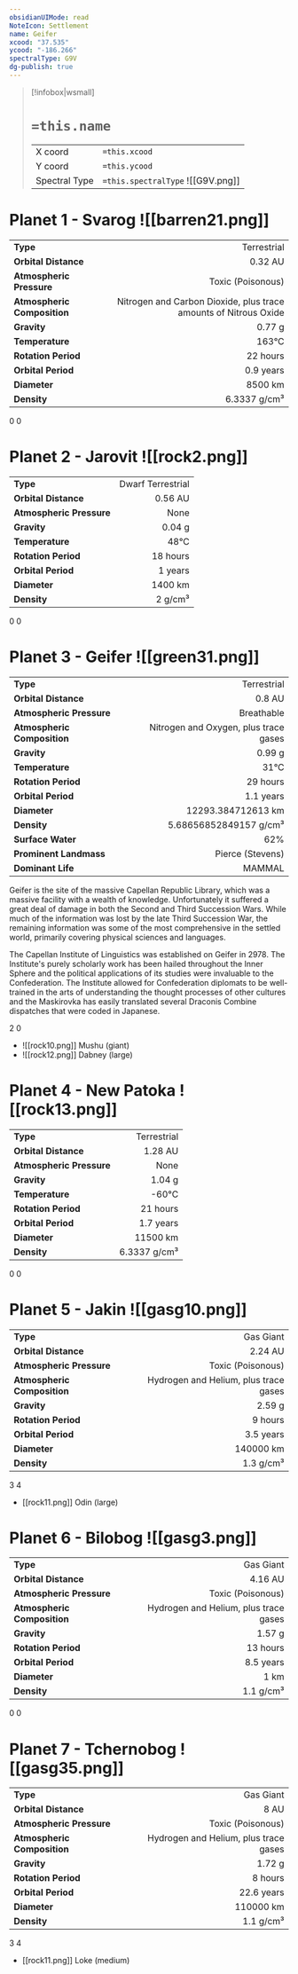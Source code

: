 ```yaml
---
obsidianUIMode: read
NoteIcon: Settlement
name: Geifer
xcood: "37.535"
ycood: "-186.266"
spectralType: G9V
dg-publish: true
---
```

> [!infobox|wsmall]
> # `=this.name`
> | | |
> | - | - |
> | X coord | `=this.xcood` |
> | Y coord| `=this.ycood` |
> | Spectral Type | `=this.spectralType` ![[G9V.png]] |

# Planet 1 - Svarog ![[barren21.png]]
|                             |                           |
| --------------------------- | -------------------------:|
| **Type**                    |             Terrestrial |
| **Orbital Distance**        |   0.32 AU |
| **Atmospheric Pressure**    |       Toxic (Poisonous) |
| **Atmospheric Composition** |      Nitrogen and Carbon Dioxide, plus trace amounts of Nitrous Oxide |
| **Gravity**                 |        0.77 g |
| **Temperature**             |    163°C |
| **Rotation Period**         |  22 hours |
| **Orbital Period** | 0.9 years |
| **Diameter**                |      8500 km | 
| **Density**                 |    6.3337 g/cm³ |



0
0



# Planet 2 - Jarovit ![[rock2.png]]
|                             |                           |
| --------------------------- | -------------------------:|
| **Type**                    |             Dwarf Terrestrial |
| **Orbital Distance**        |   0.56 AU |
| **Atmospheric Pressure**    |       None |
| **Gravity**                 |        0.04 g |
| **Temperature**             |    48°C |
| **Rotation Period**         |  18 hours |
| **Orbital Period** | 1 years |
| **Diameter**                |      1400 km | 
| **Density**                 |    2 g/cm³ |



0
0



# Planet 3 - Geifer ![[green31.png]]
|                             |                           |
| --------------------------- | -------------------------:|
| **Type**                    |             Terrestrial |
| **Orbital Distance**        |   0.8 AU |
| **Atmospheric Pressure**    |       Breathable |
| **Atmospheric Composition** |      Nitrogen and Oxygen, plus trace gases |
| **Gravity**                 |        0.99 g |
| **Temperature**             |    31°C |
| **Rotation Period**         |  29 hours |
| **Orbital Period** | 1.1 years |
| **Diameter**                |      12293.384712613 km | 
| **Density**                 |    5.68656852849157 g/cm³ |
| **Surface Water**           |           62% | 
| **Prominent Landmass**      |         Pierce (Stevens) | 
| **Dominant Life**           |         MAMMAL |

Geifer is the site of the massive Capellan Republic Library, which was a massive facility with a wealth of knowledge. Unfortunately it suffered a great deal of damage in both the Second and Third Succession Wars. While much of the information was lost by the late Third Succession War, the remaining information was some of the most comprehensive in the settled world, primarily covering physical sciences and languages.

The Capellan Institute of Linguistics was established on Geifer in 2978. The Institute's purely scholarly work has been hailed throughout the Inner Sphere and the political applications of its studies were invaluable to the Confederation. The Institute allowed for Confederation diplomats to be well-trained in the arts of understanding the thought processes of other cultures and the Maskirovka has easily translated several Draconis Combine dispatches that were coded in Japanese.

2
0

- ![[rock10.png]] Mushu (giant)
- ![[rock12.png]] Dabney (large)


# Planet 4 - New Patoka ![[rock13.png]]
|                             |                           |
| --------------------------- | -------------------------:|
| **Type**                    |             Terrestrial |
| **Orbital Distance**        |   1.28 AU |
| **Atmospheric Pressure**    |       None |
| **Gravity**                 |        1.04 g |
| **Temperature**             |    -60°C |
| **Rotation Period**         |  21 hours |
| **Orbital Period** | 1.7 years |
| **Diameter**                |      11500 km | 
| **Density**                 |    6.3337 g/cm³ |



0
0



# Planet 5 - Jakin ![[gasg10.png]]
|                             |                           |
| --------------------------- | -------------------------:|
| **Type**                    |             Gas Giant |
| **Orbital Distance**        |   2.24 AU |
| **Atmospheric Pressure**    |       Toxic (Poisonous) |
| **Atmospheric Composition** |      Hydrogen and Helium, plus trace gases |
| **Gravity**                 |        2.59 g |
| **Rotation Period**         |  9 hours |
| **Orbital Period** | 3.5 years |
| **Diameter**                |      140000 km | 
| **Density**                 |    1.3 g/cm³ |



3
4

- [[rock11.png]] Odin (large)

# Planet 6 - Bilobog ![[gasg3.png]]
|                             |                           |
| --------------------------- | -------------------------:|
| **Type**                    |             Gas Giant |
| **Orbital Distance**        |   4.16 AU |
| **Atmospheric Pressure**    |       Toxic (Poisonous) |
| **Atmospheric Composition** |      Hydrogen and Helium, plus trace gases |
| **Gravity**                 |        1.57 g |
| **Rotation Period**         |  13 hours |
| **Orbital Period** | 8.5 years |
| **Diameter**                |      1 km | 
| **Density**                 |    1.1 g/cm³ |



0
0



# Planet 7 - Tchernobog ![[gasg35.png]]
|                             |                           |
| --------------------------- | -------------------------:|
| **Type**                    |             Gas Giant |
| **Orbital Distance**        |   8 AU |
| **Atmospheric Pressure**    |       Toxic (Poisonous) |
| **Atmospheric Composition** |      Hydrogen and Helium, plus trace gases |
| **Gravity**                 |        1.72 g |
| **Rotation Period**         |  8 hours |
| **Orbital Period** | 22.6 years |
| **Diameter**                |      110000 km | 
| **Density**                 |    1.1 g/cm³ |



3
4

- [[rock11.png]] Loke (medium)

